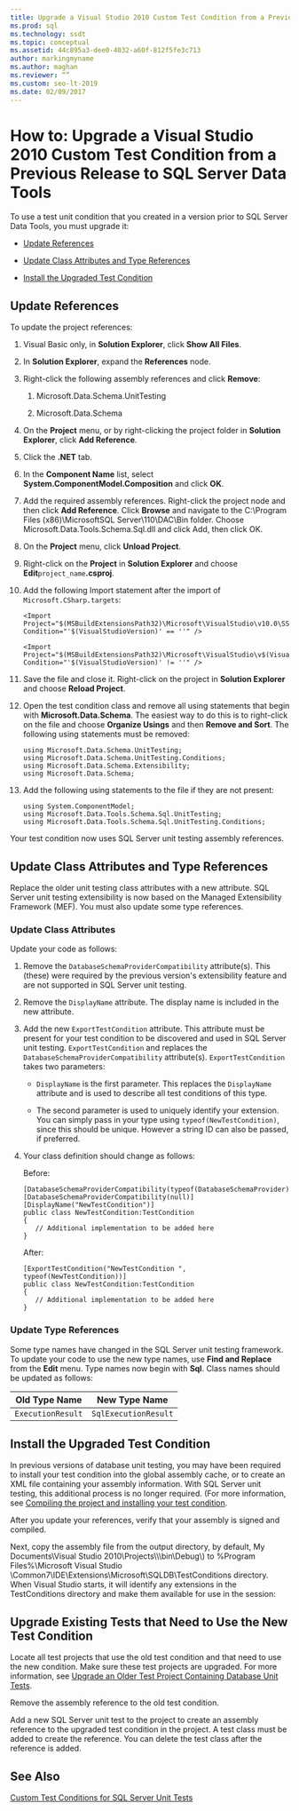 ```yaml
---
title: Upgrade a Visual Studio 2010 Custom Test Condition from a Previous Release
ms.prod: sql
ms.technology: ssdt
ms.topic: conceptual
ms.assetid: 44c895a3-dee0-4032-a60f-812f5fe3c713
author: markingmyname
ms.author: maghan
ms.reviewer: “”
ms.custom: seo-lt-2019
ms.date: 02/09/2017
---
```


# How to: Upgrade a Visual Studio 2010 Custom Test Condition from a Previous Release to SQL Server Data Tools

To use a test unit condition that you created in a version prior to SQL Server Data Tools, you must upgrade it:  
  
-   [Update References](#UpdateReferences)  
  
-   [Update Class Attributes and Type References](#UpdateClassAttributesandTypeReference)  
  
-   [Install the Upgraded Test Condition](#ApplytheNewRegistrationProcess)  
  
## <a name="UpdateReferences"></a>Update References  
To update the project references:  
  
1.  Visual Basic only, in **Solution Explorer**, click **Show All Files**.  
  
2.  In **Solution Explorer**, expand the **References** node.  
  
3.  Right-click the following assembly references and click **Remove**:  
  
    1.  Microsoft.Data.Schema.UnitTesting  
  
    2.  Microsoft.Data.Schema  
  
4.  On the **Project** menu, or by right-clicking the project folder in **Solution Explorer**, click **Add Reference**.  
  
5.  Click the **.NET** tab.  
  
6.  In the **Component Name** list, select **System.ComponentModel.Composition** and click **OK**.  
  
7.  Add the required assembly references. Right-click the project node and then click **Add Reference**. Click **Browse** and navigate to the C:\Program Files (x86)\\MicrosoftSQL Server\110\DAC\Bin folder. Choose Microsoft.Data.Tools.Schema.Sql.dll and click Add, then click OK.  
  
8.  On the **Project** menu, click **Unload Project**.  
  
9. Right-click on the **Project** in **Solution Explorer** and choose **Edit**`project_name`**.csproj**.  
  
10. Add the following Import statement after the import of `Microsoft.CSharp.targets`:  
  
    ```  
    <Import Project="$(MSBuildExtensionsPath32)\Microsoft\VisualStudio\v10.0\SSDT\Microsoft.Data.Tools.Schema.Sql.UnitTesting.targets" Condition="'$(VisualStudioVersion)' == ''" />  
  
    <Import Project="$(MSBuildExtensionsPath32)\Microsoft\VisualStudio\v$(VisualStudioVersion)\SSDT\Microsoft.Data.Tools.Schema.Sql.UnitTesting.targets" Condition="'$(VisualStudioVersion)' != ''" />  
    ```  
  
11. Save the file and close it. Right-click on the project in **Solution Explorer** and choose **Reload Project**.  
  
12. Open the test condition class and remove all using statements that begin with **Microsoft.Data.Schema**. The easiest way to do this is to right-click on the file and choose **Organize Usings** and then **Remove and Sort**. The following using statements must be removed:  
  
    ```  
    using Microsoft.Data.Schema.UnitTesting;  
    using Microsoft.Data.Schema.UnitTesting.Conditions;  
    using Microsoft.Data.Schema.Extensibility;  
    using Microsoft.Data.Schema;  
    ```  
  
13. Add the following using statements to the file if they are not present:  
  
    ```  
    using System.ComponentModel;  
    using Microsoft.Data.Tools.Schema.Sql.UnitTesting;  
    using Microsoft.Data.Tools.Schema.Sql.UnitTesting.Conditions;  
    ```  
  
Your test condition now uses SQL Server unit testing assembly references.  
  
## <a name="UpdateClassAttributesandTypeReference"></a>Update Class Attributes and Type References  
Replace the older unit testing class attributes with a new attribute. SQL Server unit testing extensibility is now based on the Managed Extensibility Framework (MEF). You must also update some type references.  
  
### Update Class Attributes  
Update your code as follows:  
  
1.  Remove the `DatabaseSchemaProviderCompatibility` attribute(s). This (these) were required by the previous version's extensibility feature and are not supported in SQL Server unit testing.  
  
2.  Remove the `DisplayName` attribute. The display name is included in the new attribute.  
  
3.  Add the new `ExportTestCondition` attribute. This attribute must be present for your test condition to be discovered and used in SQL Server unit testing. `ExportTestCondition` and replaces the `DatabaseSchemaProviderCompatibility` attribute(s). `ExportTestCondition` takes two parameters:  
  
    -   `DisplayName` is the first parameter. This replaces the `DisplayName` attribute and is used to describe all test conditions of this type.  
  
    -   The second parameter is used to uniquely identify your extension. You can simply pass in your type using `typeof(NewTestCondition)`, since this should be unique. However a string ID can also be passed, if preferred.  
  
4.  Your class definition should change as follows:  
  
    Before:  
  
    ```  
    [DatabaseSchemaProviderCompatibility(typeof(DatabaseSchemaProvider))]  
    [DatabaseSchemaProviderCompatibility(null)]  
    [DisplayName("NewTestCondition")]  
    public class NewTestCondition:TestCondition  
    {  
       // Additional implementation to be added here  
    }  
    ```  
  
    After:  
  
    ```  
    [ExportTestCondition("NewTestCondition ", typeof(NewTestCondition))]  
    public class NewTestCondition:TestCondition  
    {  
       // Additional implementation to be added here  
    }  
    ```  
  
### Update Type References  
Some type names have changed in the SQL Server unit testing framework. To update your code to use the new type names, use **Find and Replace** from the **Edit** menu. Type names now begin with **Sql**. Class names should be updated as follows:  
  
|Old Type Name|New Type Name|  
|-----------------|-----------------|  
|`ExecutionResult`|`SqlExecutionResult`|  
  
## <a name="ApplytheNewRegistrationProcess"></a>Install the Upgraded Test Condition  
In previous versions of database unit testing, you may have been required to install your test condition into the global assembly cache, or to create an XML file containing your assembly information. With SQL Server unit testing, this additional process is no longer required. (For more information, see [Compiling the project and installing your test condition](../ssdt/walkthrough-use-custom-test-condition-to-verify-stored-procedure-results.md#xxx).  
  
After you update your references, verify that your assembly is signed and compiled.  
  
Next, copy the assembly file from the output directory, by default, My Documents\Visual Studio 2010\Projects\\<yoursolutionname>\\<yourprojectname>\bin\Debug\\) to %Program Files%\Microsoft Visual Studio <Version>\Common7\IDE\Extensions\Microsoft\SQLDB\TestConditions directory. When Visual Studio starts, it will identify any extensions in the TestConditions directory and make them available for use in the session:  
  
## Upgrade Existing Tests that Need to Use the New Test Condition  
Locate all test projects that use the old test condition and that need to use the new condition. Make sure these test projects are upgraded. For more information, see [Upgrade an Older Test Project Containing Database Unit Tests](../ssdt/upgrade-an-older-test-project-containing-database-unit-tests.md).  
  
Remove the assembly reference to the old test condition.  
  
Add a new SQL Server unit test to the project to create an assembly reference to the upgraded test condition in the project. A test class must be added to create the reference. You can delete the test class after the reference is added.  
  
## See Also  
[Custom Test Conditions  for SQL Server Unit Tests](../ssdt/custom-test-conditions-for-sql-server-unit-tests.md)  
  
